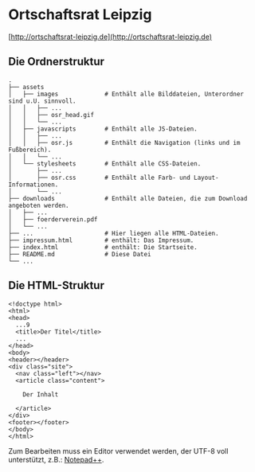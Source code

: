 # Ortschaftsrat Leipzig

[http://ortschaftsrat-leipzig.de](http://ortschaftsrat-leipzig.de)


## Die Ordnerstruktur
    .
    ├── assets
    │   ├── images             # Enthält alle Bilddateien, Unterordner sind u.U. sinnvoll.
    │   │   ├── ...
    │   │   ├── osr_head.gif
    │   │   └── ...
    │   ├── javascripts        # Enthält alle JS-Dateien.
    │   │   ├── ...
    │   │   ├── osr.js         # Enthält die Navigation (links und im Fußbereich).
    │   │   └── ...
    │   └── stylesheets        # Enthält alle CSS-Dateien.
    │       ├── ...
    │       ├── osr.css        # Enthält alle Farb- und Layout-Informationen.
    │       └── ...
    ├── downloads              # Enthält alle Dateien, die zum Download angeboten werden.
    │   ├── ...
    │   ├── foerderverein.pdf
    │   └── ...
    ├── ...                    # Hier liegen alle HTML-Dateien.
    ├── impressum.html         # enthält: Das Impressum.
    ├── index.html             # enthält: Die Startseite.
    ├── README.md              # Diese Datei
    └── ...


## Die HTML-Struktur
    <!doctype html>
    <html>
    <head>
      ...9
      <title>Der Titel</title>
      ...
    </head>
    <body>
    <header></header>
    <div class="site">
      <nav class="left"></nav>
      <article class="content">

        Der Inhalt

      </article>
    </div>
    <footer></footer>
    </body>
    </html>

Zum Bearbeiten muss ein Editor verwendet werden, der UTF-8 voll unterstützt, z.B.: [Notepad++](http://notepad-plus-plus.org/download/v6.5.2.html).
